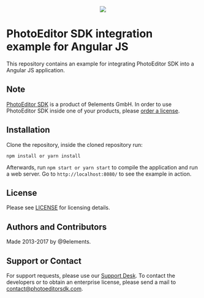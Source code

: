 <p align="center">
  <img src="http://static.photoeditorsdk.com/logo.png" />
</p>

# PhotoEditor SDK integration example for Angular JS

This repository contains an example for integrating PhotoEditor SDK into a Angular JS application.

## Note

[PhotoEditor SDK](https://www.photoeditorsdk.com/?utm_campaign=Projects&utm_source=Github&utm_medium=Side_Projects&utm_content=Angular-Demo)
is a product of 9elements GmbH. In order to use PhotoEditor SDK inside one of your products, please
[order a license](https://www.photoeditorsdk.com/pricing#contact/?utm_campaign=Projects&utm_source=Github&utm_medium=Side_Projects&utm_content=Angular-Demo).

## Installation

Clone the repository, inside the cloned repository run:

`npm install or yarn install`


Afterwards, run `npm start or yarn start` to compile the application and run a web server. Go to
`http://localhost:8080/` to see the example in action.

## License

Please see [LICENSE](LICENSE.md) for licensing details.

## Authors and Contributors

Made 2013-2017 by @9elements.

## Support or Contact

For support requests, please use our [Support Desk](https://support.photoeditorsdk.com). To contact
the developers or to obtain an enterprise license, please send a mail to contact@photoeditorsdk.com.

